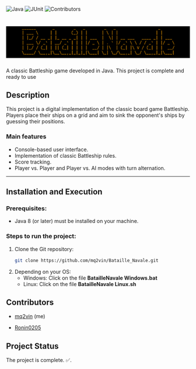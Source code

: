 ![Java](https://img.shields.io/badge/Java-17-ED8B00?style=flat-square&logo=openjdk&logoColor=white)
![JUnit](https://img.shields.io/badge/JUnit-5.8.1-25A162?style=flat-square&logo=junit5&logoColor=white)
![Contributors](https://img.shields.io/badge/Contributors-2-blue?style=flat-square)
# 	![alt text](logo/banniere%20bataille%20navale.png)
A classic Battleship game developed in Java. This project is complete and ready to use
## Description
This project is a digital implementation of the classic board game Battleship. Players place their ships on a grid and aim to sink the opponent's ships by guessing their positions.
### Main features
- Console-based user interface.
- Implementation of classic Battleship rules.
- Score tracking.
- Player vs. Player and Player vs. AI modes with turn alternation.

---
## Installation and Execution
### Prerequisites:
- Java 8 (or later) must be installed on your machine.

### Steps to run the project:
1. Clone the Git repository:
   ```bash
   git clone https://github.com/mq2vin/Bataille_Navale.git
2. Depending on your OS:
   * Windows: Click on the file **BatailleNavale Windows.bat**
   * Linux: Click on the file **BatailleNavale Linux.sh**

## Contributors
- [mq2vin](https://github.com/mq2vin) (me)

- [Ronin0205](https://github.com/Ronin0205)

## Project Status
The project is complete. ✅.